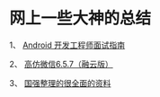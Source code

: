 # 网上一些大神的总结 #

1、
[Android 开发工程师面试指南 ](https://github.com/francistao/LearningNotes)

2、
[高仿微信6.5.7（融云版）](https://github.com/pgao0823/LQRWeChat)

3、
[国强整理的很全面的资料](https://github.com/yeguoqiang/Resources)